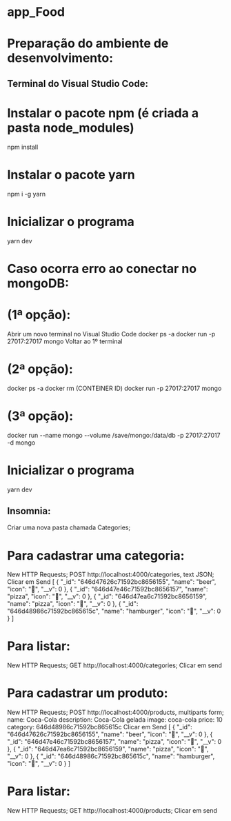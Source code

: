 # app_Food
# Preparação do ambiente de desenvolvimento:

## Terminal do Visual Studio Code:

# Instalar o pacote npm (é criada a pasta node_modules)
npm install

# Instalar o pacote yarn
npm i -g yarn

# Inicializar o programa
yarn dev

# Caso ocorra erro ao conectar no mongoDB:
# (1ª opção):
Abrir um novo terminal no Visual Studio Code
docker ps -a
docker run -p 27017:27017 mongo
Voltar ao 1º terminal

# (2ª opção):
docker ps -a
docker rm (CONTEINER ID)
docker run -p 27017:27017 mongo

# (3ª opção):
docker run --name mongo --volume /save/mongo:/data/db -p 27017:27017 -d mongo

# Inicializar o programa
yarn dev

## Insomnia:
Criar uma nova pasta chamada Categories;
# Para cadastrar uma categoria:
New HTTP Requests;
POST http://localhost:4000/categories, text JSON;
Clicar em Send
[
	{
		"_id": "646d47626c71592bc8656155",
		"name": "beer",
		"icon": "🍺",
		"__v": 0
	},
	{
		"_id": "646d47e46c71592bc8656157",
		"name": "pizza",
		"icon": "🍕",
		"__v": 0
	},
	{
		"_id": "646d47ea6c71592bc8656159",
		"name": "pizza",
		"icon": "🍕",
		"__v": 0
	},
	{
		"_id": "646d48986c71592bc865615c",
		"name": "hamburger",
		"icon": "🍔",
		"__v": 0
	}
]
# Para listar:
New HTTP Requests;
GET http://localhost:4000/categories;
Clicar em send



# Para cadastrar um produto:
New HTTP Requests;
POST http://localhost:4000/products, multiparts form;
name: Coca-Cola
description: Coca-Cola gelada
image: coca-cola
price: 10
category: 646d48986c71592bc865615c
Clicar em Send
[
	{
		"_id": "646d47626c71592bc8656155",
		"name": "beer",
		"icon": "🍺",
		"__v": 0
	},
	{
		"_id": "646d47e46c71592bc8656157",
		"name": "pizza",
		"icon": "🍕",
		"__v": 0
	},
	{
		"_id": "646d47ea6c71592bc8656159",
		"name": "pizza",
		"icon": "🍕",
		"__v": 0
	},
	{
		"_id": "646d48986c71592bc865615c",
		"name": "hamburger",
		"icon": "🍔",
		"__v": 0
	}
]
# Para listar:
New HTTP Requests;
GET http://localhost:4000/products;
Clicar em send
